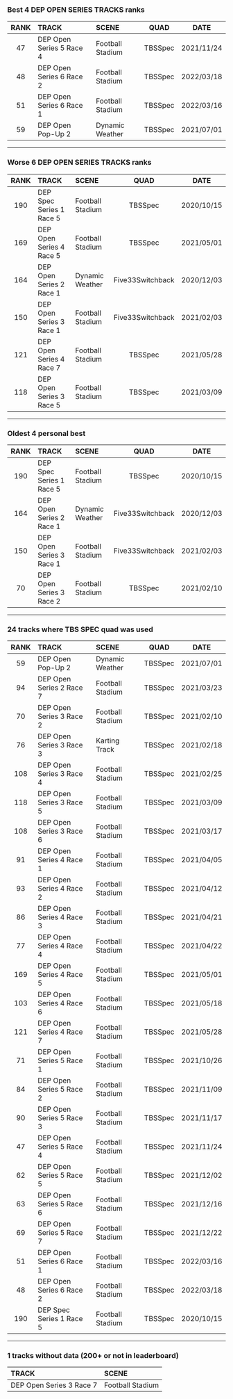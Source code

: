 ### Best 4 DEP OPEN SERIES TRACKS ranks
|RANK|TRACK|SCENE|QUAD|DATE|
|:---:|:---|:---|:---:|:---:|
|47|DEP Open Series 5 Race 4|Football Stadium|TBSSpec|2021/11/24|
|48|DEP Open Series 6 Race 2|Football Stadium|TBSSpec|2022/03/18|
|51|DEP Open Series 6 Race 1|Football Stadium|TBSSpec|2022/03/16|
|59|DEP Open Pop-Up 2|Dynamic Weather|TBSSpec|2021/07/01|
---
### Worse 6 DEP OPEN SERIES TRACKS ranks
|RANK|TRACK|SCENE|QUAD|DATE|
|:---:|:---|:---|:---:|:---:|
|190|DEP Spec Series 1 Race 5|Football Stadium|TBSSpec|2020/10/15|
|169|DEP Open Series 4 Race 5|Football Stadium|TBSSpec|2021/05/01|
|164|DEP Open Series 2 Race 1|Dynamic Weather|Five33Switchback|2020/12/03|
|150|DEP Open Series 3 Race 1|Football Stadium|Five33Switchback|2021/02/03|
|121|DEP Open Series 4 Race 7|Football Stadium|TBSSpec|2021/05/28|
|118|DEP Open Series 3 Race 5|Football Stadium|TBSSpec|2021/03/09|
---
### Oldest 4 personal best
|RANK|TRACK|SCENE|QUAD|DATE|
|:---:|:---|:---|:---:|:---:|
|190|DEP Spec Series 1 Race 5|Football Stadium|TBSSpec|2020/10/15|
|164|DEP Open Series 2 Race 1|Dynamic Weather|Five33Switchback|2020/12/03|
|150|DEP Open Series 3 Race 1|Football Stadium|Five33Switchback|2021/02/03|
|70|DEP Open Series 3 Race 2|Football Stadium|TBSSpec|2021/02/10|
---
### 24 tracks where TBS SPEC quad was used
|RANK|TRACK|SCENE|QUAD|DATE|
|:---:|:---|:---|:---:|:---:|
|59|DEP Open Pop-Up 2|Dynamic Weather|TBSSpec|2021/07/01|
|94|DEP Open Series 2 Race 7|Football Stadium|TBSSpec|2021/03/23|
|70|DEP Open Series 3 Race 2|Football Stadium|TBSSpec|2021/02/10|
|76|DEP Open Series 3 Race 3|Karting Track|TBSSpec|2021/02/18|
|108|DEP Open Series 3 Race 4|Football Stadium|TBSSpec|2021/02/25|
|118|DEP Open Series 3 Race 5|Football Stadium|TBSSpec|2021/03/09|
|108|DEP Open Series 3 Race 6|Football Stadium|TBSSpec|2021/03/17|
|91|DEP Open Series 4 Race 1|Football Stadium|TBSSpec|2021/04/05|
|93|DEP Open Series 4 Race 2|Football Stadium|TBSSpec|2021/04/12|
|86|DEP Open Series 4 Race 3|Football Stadium|TBSSpec|2021/04/21|
|77|DEP Open Series 4 Race 4|Football Stadium|TBSSpec|2021/04/22|
|169|DEP Open Series 4 Race 5|Football Stadium|TBSSpec|2021/05/01|
|103|DEP Open Series 4 Race 6|Football Stadium|TBSSpec|2021/05/18|
|121|DEP Open Series 4 Race 7|Football Stadium|TBSSpec|2021/05/28|
|71|DEP Open Series 5 Race 1|Football Stadium|TBSSpec|2021/10/26|
|84|DEP Open Series 5 Race 2|Football Stadium|TBSSpec|2021/11/09|
|90|DEP Open Series 5 Race 3|Football Stadium|TBSSpec|2021/11/17|
|47|DEP Open Series 5 Race 4|Football Stadium|TBSSpec|2021/11/24|
|62|DEP Open Series 5 Race 5|Football Stadium|TBSSpec|2021/12/02|
|63|DEP Open Series 5 Race 6|Football Stadium|TBSSpec|2021/12/16|
|69|DEP Open Series 5 Race 7|Football Stadium|TBSSpec|2021/12/22|
|51|DEP Open Series 6 Race 1|Football Stadium|TBSSpec|2022/03/16|
|48|DEP Open Series 6 Race 2|Football Stadium|TBSSpec|2022/03/18|
|190|DEP Spec Series 1 Race 5|Football Stadium|TBSSpec|2020/10/15|
---
### 1 tracks without data (200+ or not in leaderboard)
|TRACK|SCENE|
|:---|:---|
|DEP Open Series 3 Race 7|Football Stadium|
